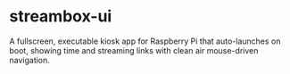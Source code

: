 # streambox-ui
A fullscreen, executable kiosk app for Raspberry Pi that auto-launches on boot, showing time and streaming links with clean air mouse-driven navigation.
